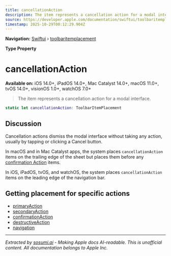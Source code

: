```yaml
---
title: cancellationAction
description: The item represents a cancellation action for a modal interface.
source: https://developer.apple.com/documentation/swiftui/toolbaritemplacement/cancellationaction
timestamp: 2025-10-29T00:12:29.904Z
---
```


**Navigation:** [Swiftui](/documentation/swiftui) › [toolbaritemplacement](/documentation/swiftui/toolbaritemplacement)

**Type Property**

# cancellationAction

**Available on:** iOS 14.0+, iPadOS 14.0+, Mac Catalyst 14.0+, macOS 11.0+, tvOS 14.0+, visionOS 1.0+, watchOS 7.0+

> The item represents a cancellation action for a modal interface.

```swift
static let cancellationAction: ToolbarItemPlacement
```

## Discussion

Cancellation actions dismiss the modal interface without taking any action, usually by tapping or clicking a Cancel button.

In macOS and in Mac Catalyst apps, the system places `cancellationAction` items on the trailing edge of the sheet but places them before any [confirmation Action](/documentation/swiftui/toolbaritemplacement/confirmationaction) items.

In iOS, iPadOS, tvOS, and watchOS, the system places `cancellationAction` items on the leading edge of the navigation bar.

## Getting placement for specific actions

- [primaryAction](/documentation/swiftui/toolbaritemplacement/primaryaction)
- [secondaryAction](/documentation/swiftui/toolbaritemplacement/secondaryaction)
- [confirmationAction](/documentation/swiftui/toolbaritemplacement/confirmationaction)
- [destructiveAction](/documentation/swiftui/toolbaritemplacement/destructiveaction)
- [navigation](/documentation/swiftui/toolbaritemplacement/navigation)

---

*Extracted by [sosumi.ai](https://sosumi.ai) - Making Apple docs AI-readable.*
*This is unofficial content. All documentation belongs to Apple Inc.*
